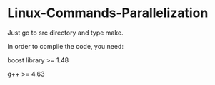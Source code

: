 Linux-Commands-Parallelization
==============================
Just go to src directory and type make.

In order to compile the code, you need:

boost library >= 1.48

g++ >= 4.63
